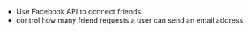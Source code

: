 - Use Facebook API to connect friends
- control how many friend requests a user can send an email address